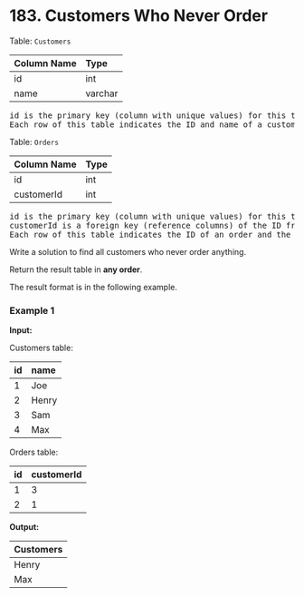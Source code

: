 # 183. Customers Who Never Order

Table: `Customers`

| Column Name | Type    |
| :---------- | :------ |
| id          | int     |
| name        | varchar |

<pre>
id is the primary key (column with unique values) for this table.
Each row of this table indicates the ID and name of a customer.
</pre>

Table: `Orders`

| Column Name | Type |
| :---------- | :--- |
| id          | int  |
| customerId  | int  |

<pre>
id is the primary key (column with unique values) for this table.
customerId is a foreign key (reference columns) of the ID from the Customers table.
Each row of this table indicates the ID of an order and the ID of the customer who ordered it.
</pre>

Write a solution to find all customers who never order anything.

Return the result table in **any order**.

The result format is in the following example.

### Example 1

**Input:**

Customers table:

| id  | name  |
| :-- | :---- |
| 1   | Joe   |
| 2   | Henry |
| 3   | Sam   |
| 4   | Max   |

Orders table:

| id  | customerId |
| :-- | :--------- |
| 1   | 3          |
| 2   | 1          |

**Output:**

| Customers |
| :-------- |
| Henry     |
| Max       |
